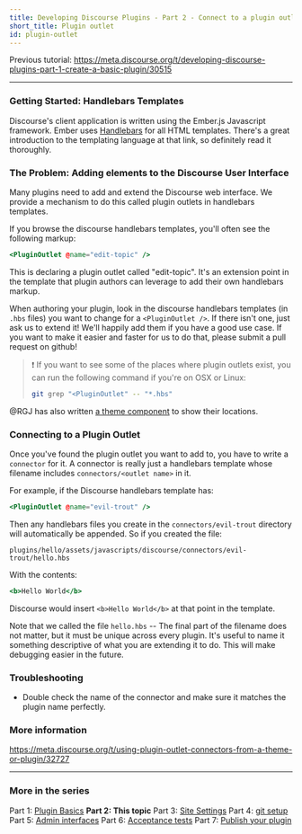 ```yaml
---
title: Developing Discourse Plugins - Part 2 - Connect to a plugin outlet
short_title: Plugin outlet
id: plugin-outlet
---
```


Previous tutorial: https://meta.discourse.org/t/developing-discourse-plugins-part-1-create-a-basic-plugin/30515

---

### Getting Started: Handlebars Templates

Discourse's client application is written using the Ember.js Javascript framework. Ember uses [Handlebars](https://guides.emberjs.com/v4.12.0/components) for all HTML templates. There's a great introduction to the templating language at that link, so definitely read it thoroughly.

### The Problem: Adding elements to the Discourse User Interface

Many plugins need to add and extend the Discourse web interface. We provide a mechanism to do this called plugin outlets in handlebars templates.

If you browse the discourse handlebars templates, you'll often see the following markup:

```hbs
<PluginOutlet @name="edit-topic" />
```

This is declaring a plugin outlet called "edit-topic". It's an extension point in the template that plugin authors can leverage to add their own handlebars markup.

When authoring your plugin, look in the discourse handlebars templates (in `.hbs` files) you want to change for a `<PluginOutlet />`. If there isn't one, just ask us to extend it! We'll happily add them if you have a good use case. If you want to make it easier and faster for us to do that, please submit a pull request on github!

> :exclamation: If you want to see some of the places where plugin outlets exist, you can run the following command if you're on OSX or Linux:
>
> ```sh
> git grep "<PluginOutlet" -- "*.hbs"
> ```

@RGJ has also written [a theme component](https://meta.discourse.org/t/plugin-outlet-locations-theme-component/100673) to show their locations.

### Connecting to a Plugin Outlet

Once you've found the plugin outlet you want to add to, you have to write a `connector` for it. A connector is really just a handlebars template whose filename includes `connectors/<outlet name>` in it.

For example, if the Discourse handlebars template has:

```hbs
<PluginOutlet @name="evil-trout" />
```

Then any handlebars files you create in the `connectors/evil-trout` directory
will automatically be appended. So if you created the file:

`plugins/hello/assets/javascripts/discourse/connectors/evil-trout/hello.hbs`

With the contents:

```hbs
<b>Hello World</b>
```

Discourse would insert `<b>Hello World</b>` at that point in the template.

Note that we called the file `hello.hbs` -- The final part of the filename does not matter, but it must be unique across every plugin. It's useful to name it something descriptive of what you are extending it to do. This will make debugging easier in the future.

### Troubleshooting

- Double check the name of the connector and make sure it matches the plugin name perfectly.

### More information

https://meta.discourse.org/t/using-plugin-outlet-connectors-from-a-theme-or-plugin/32727

---

### More in the series

Part 1: [Plugin Basics](https://meta.discourse.org/t/beginners-guide-to-creating-discourse-plugins-part-1/30515)
**Part 2: This topic**
Part 3: [Site Settings](https://meta.discourse.org/t/beginners-guide-to-creating-discourse-plugins-part-3-custom-settings/31115)
Part 4: [git setup](https://meta.discourse.org/t/beginners-guide-to-creating-discourse-plugins-part-4-git-setup/31272)
Part 5: [Admin interfaces](https://meta.discourse.org/t/beginners-guide-to-creating-discourse-plugins-part-5-admin-interfaces/31761)
Part 6: [Acceptance tests](https://meta.discourse.org/t/beginner-s-guide-to-creating-discourse-plugins-part-6-acceptance-tests/32619)
Part 7: [Publish your plugin](https://meta.discourse.org/t/beginner-s-guide-to-creating-discourse-plugins-part-7-publish-your-plugin/101636)
